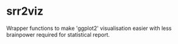 # srr2viz
Wrapper functions to make 'ggplot2' visualisation easier with less brainpower required for statistical report.
